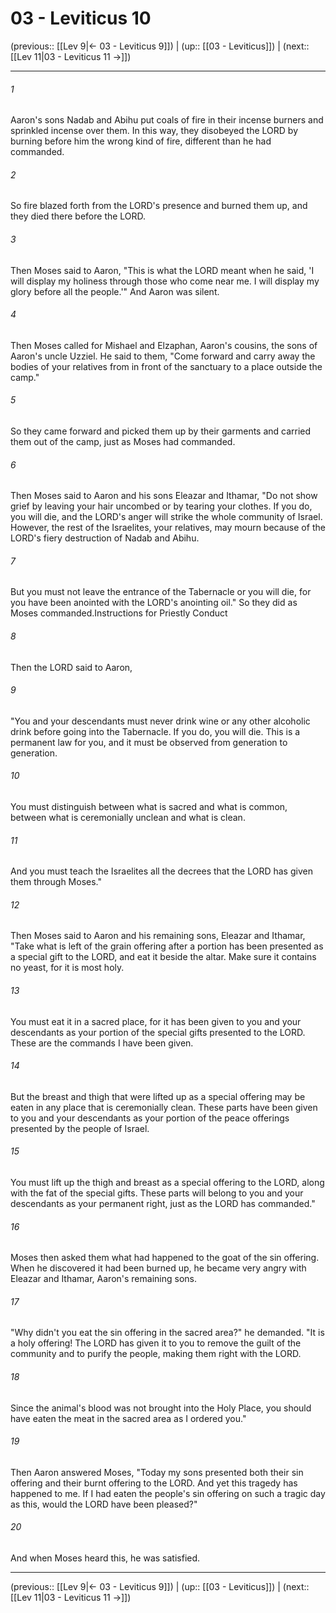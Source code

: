 # 03 - Leviticus 10

(previous:: [[Lev 9|← 03 - Leviticus 9]]) | (up:: [[03 - Leviticus]]) | (next:: [[Lev 11|03 - Leviticus 11 →]])

***


###### 1 
Aaron's sons Nadab and Abihu put coals of fire in their incense burners and sprinkled incense over them. In this way, they disobeyed the LORD by burning before him the wrong kind of fire, different than he had commanded. 

###### 2 
So fire blazed forth from the LORD's presence and burned them up, and they died there before the LORD. 

###### 3 
Then Moses said to Aaron, "This is what the LORD meant when he said, 'I will display my holiness through those who come near me. I will display my glory before all the people.'" And Aaron was silent. 

###### 4 
Then Moses called for Mishael and Elzaphan, Aaron's cousins, the sons of Aaron's uncle Uzziel. He said to them, "Come forward and carry away the bodies of your relatives from in front of the sanctuary to a place outside the camp." 

###### 5 
So they came forward and picked them up by their garments and carried them out of the camp, just as Moses had commanded. 

###### 6 
Then Moses said to Aaron and his sons Eleazar and Ithamar, "Do not show grief by leaving your hair uncombed or by tearing your clothes. If you do, you will die, and the LORD's anger will strike the whole community of Israel. However, the rest of the Israelites, your relatives, may mourn because of the LORD's fiery destruction of Nadab and Abihu. 

###### 7 
But you must not leave the entrance of the Tabernacle or you will die, for you have been anointed with the LORD's anointing oil." So they did as Moses commanded.Instructions for Priestly Conduct 

###### 8 
Then the LORD said to Aaron, 

###### 9 
"You and your descendants must never drink wine or any other alcoholic drink before going into the Tabernacle. If you do, you will die. This is a permanent law for you, and it must be observed from generation to generation. 

###### 10 
You must distinguish between what is sacred and what is common, between what is ceremonially unclean and what is clean. 

###### 11 
And you must teach the Israelites all the decrees that the LORD has given them through Moses." 

###### 12 
Then Moses said to Aaron and his remaining sons, Eleazar and Ithamar, "Take what is left of the grain offering after a portion has been presented as a special gift to the LORD, and eat it beside the altar. Make sure it contains no yeast, for it is most holy. 

###### 13 
You must eat it in a sacred place, for it has been given to you and your descendants as your portion of the special gifts presented to the LORD. These are the commands I have been given. 

###### 14 
But the breast and thigh that were lifted up as a special offering may be eaten in any place that is ceremonially clean. These parts have been given to you and your descendants as your portion of the peace offerings presented by the people of Israel. 

###### 15 
You must lift up the thigh and breast as a special offering to the LORD, along with the fat of the special gifts. These parts will belong to you and your descendants as your permanent right, just as the LORD has commanded." 

###### 16 
Moses then asked them what had happened to the goat of the sin offering. When he discovered it had been burned up, he became very angry with Eleazar and Ithamar, Aaron's remaining sons. 

###### 17 
"Why didn't you eat the sin offering in the sacred area?" he demanded. "It is a holy offering! The LORD has given it to you to remove the guilt of the community and to purify the people, making them right with the LORD. 

###### 18 
Since the animal's blood was not brought into the Holy Place, you should have eaten the meat in the sacred area as I ordered you." 

###### 19 
Then Aaron answered Moses, "Today my sons presented both their sin offering and their burnt offering to the LORD. And yet this tragedy has happened to me. If I had eaten the people's sin offering on such a tragic day as this, would the LORD have been pleased?" 

###### 20 
And when Moses heard this, he was satisfied.

***

(previous:: [[Lev 9|← 03 - Leviticus 9]]) | (up:: [[03 - Leviticus]]) | (next:: [[Lev 11|03 - Leviticus 11 →]])
